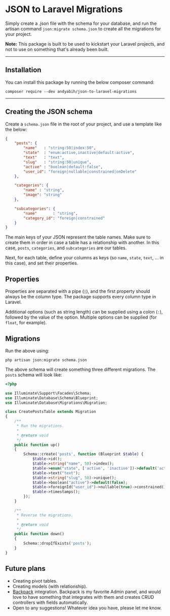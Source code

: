 # JSON to Laravel Migrations
Simply create a .json file with the schema for your database, and run the artisan command `json:migrate schema.json` to create all the migrations for your project.

**Note:** This package is built to be used to kickstart your Laravel projects, and not to use on something that's already been built.

----

## Installation
You can install this package by running the below composer command:
```
composer require --dev andyabih/json-to-laravel-migrations
```

----

## Creating the JSON schema
Create a `schema.json` file in the root of your project, and use a template like the below:
```json
{
    "posts": {
        "name"   : "string:50|index:50",
        "state"  : "enum:active,inactive|default:active",
        "text"   : "text",
        "slug"   : "string:50|unique",
        "active" : "boolean|default:false",
        "user_id": "foreign|nullable|constrained|onDelete"
    },

    "categories": {
        "name" : "string",
        "image": "string"
    },

    "subcategories": {
        "name"       : "string",
        "category_id": "foreign|constrained"
    }
}
```
The main keys of your JSON represent the table names. Make sure to create them in order in case a table has a relationship with another. In this case, `posts`, `categories`, and `subcategories` are our tables.

Next, for each table, define your columns as keys (so `name`, `state`, `text`, ... in this case), and set their properties.

## Properties
Properties are separated with a pipe (`|`), and the first property should always be the column type. The package supports every column type in Laravel. 

Additional options (such as string length) can be supplied using a colon (`:`), followed by the value of the option. Multiple options can be supplied (for `float`, for example).

## Migrations
Run the above using:
```
php artisan json:migrate schema.json
```

The above schema will create something three different migrations. The `posts` schema will look like:
```php
<?php

use Illuminate\Support\Facades\Schema;
use Illuminate\Database\Schema\Blueprint;
use Illuminate\Database\Migrations\Migration;

class CreatePostsTable extends Migration
{
    /**
     * Run the migrations.
     *
     * @return void
     */
    public function up()
    {
        Schema::create('posts', function (Blueprint $table) {
            $table->id();
            $table->string("name", 50)->index();
			$table->enum("state", ['active', 'inactive'])->default('active');
			$table->text("text");
			$table->string("slug", 50)->unique();
			$table->boolean("active")->default(false);
			$table->foreignId("user_id")->nullable(true)->constrained()->onDelete('cascade');
            $table->timestamps();
        });
    }

    /**
     * Reverse the migrations.
     *
     * @return void
     */
    public function down()
    {
        Schema::dropIfExists('posts');
    }
}
```

## Future plans
* Creating pivot tables.
* Creating models (with relationship).
* [Backpack](https://backpackforlaravel.com/) integration. Backpack is my favorite Admin panel, and would love to have something that integrates with them and creates CRUD controllers with fields automatically.
* Open to any suggestions! Whatever idea you have, please let me know.







